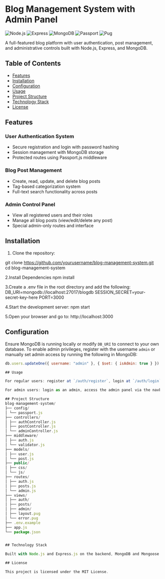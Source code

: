 # Blog Management System with Admin Panel

![Node.js](https://img.shields.io/badge/Node.js-14.x+-green) ![Express](https://img.shields.io/badge/Express-4.x-blue) ![MongoDB](https://img.shields.io/badge/MongoDB-5.x-success) ![Passport](https://img.shields.io/badge/Passport.js-Auth-yellow) ![Pug](https://img.shields.io/badge/Pug-Templating-orange)

A full-featured blog platform with user authentication, post management, and administrative controls built with Node.js, Express, and MongoDB.

## Table of Contents
- [Features](#features)
- [Installation](#installation)
- [Configuration](#configuration)
- [Usage](#usage)
- [Project Structure](#project-structure)
- [Technology Stack](#technology-stack)
- [License](#license)

## Features

### User Authentication System
- Secure registration and login with password hashing
- Session management with MongoDB storage
- Protected routes using Passport.js middleware

### Blog Post Management
- Create, read, update, and delete blog posts
- Tag-based categorization system
- Full-text search functionality across posts

### Admin Control Panel
- View all registered users and their roles
- Manage all blog posts (view/edit/delete any post)
- Special admin-only routes and interface

## Installation

1. Clone the repository:

git clone https://github.com/yourusername/blog-management-system.git
cd blog-management-system

2.Install Dependencies
npm install

3.Create a .env file in the root directory and add the following:
DB_URI=mongodb://localhost:27017/blogdb
SESSION_SECRET=your-secret-key-here
PORT=3000

4.Start the development server:
npm start

5.Open your browser and go to:
http://localhost:3000


## Configuration

Ensure MongoDB is running locally or modify `DB_URI` to connect to your own database. To enable admin privileges, register with the username `admin` or manually set admin access by running the following in MongoDB:

```javascript
db.users.updateOne({ username: "admin" }, { $set: { isAdmin: true } })

## Usage

For regular users: register at `/auth/register`, login at `/auth/login`, create new posts using the "New Post" option, edit or delete your own posts, and search posts using keywords or tags.

For admin users: login as an admin, access the admin panel via the navbar, view all users at `/admin/users`, manage all posts at `/admin/posts`, and delete any post regardless of ownership.

## Project Structure
blog-management-system/
├── config/
│ └── passport.js
├── controllers/
│ ├── authController.js
│ ├── postController.js
│ └── adminController.js
├── middleware/
│ ├── auth.js
│ └── validator.js
├── models/
│ ├── user.js
│ └── post.js
├── public/
│ ├── css/
│ └── js/
├── routes/
│ ├── auth.js
│ ├── posts.js
│ └── admin.js
├── views/
│ ├── auth/
│ ├── posts/
│ ├── admin/
│ ├── layout.pug
│ └── error.pug
├── .env.example
├── app.js
└── package.json


## Technology Stack

Built with Node.js and Express.js on the backend, MongoDB and Mongoose for the database layer, Passport.js and bcrypt for authentication and hashing, connect-mongo for session persistence, and Pug + Bootstrap 5 for the frontend. It also uses Joi for validation, dotenv for environment variables, method-override for HTTP verbs, and connect-flash for flash messaging.

## License

This project is licensed under the MIT License.





